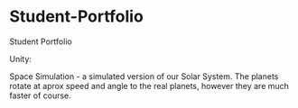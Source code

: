 # Student-Portfolio
 Student Portfolio

 Unity:

 Space Simulation - a simulated version of our Solar System. The planets rotate at aprox speed and angle to the real planets, however they are much faster of course.
